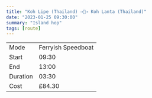 ```yaml
---
title: "Koh Lipe (Thailand) ⇢🚤⇢ Koh Lanta (Thailand)"
date: "2023-01-25 09:30:00"
summary: "Island hop"
tags: [route]
---
```


|  |   |
|---|---|
| Mode | Ferryish Speedboat  |
| Start | 09:30  |
| End | 13:00  |
| Duration | 03:30 |
| Cost | £84.30 |